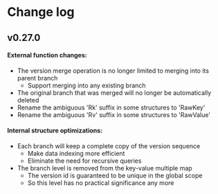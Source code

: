 # Change log

## v0.27.0

#### External function changes:

- The version merge operation is no longer limited to merging into its parent branch
  - Support merging into any existing branch
- The original branch that was merged will no longer be automatically deleted
- Rename the ambiguous 'Rk' suffix in some structures to 'RawKey'
- Rename the ambiguous 'Rv' suffix in some structures to 'RawValue'

#### Internal structure optimizations:

- Each branch will keep a complete copy of the version sequence
  - Make data indexing more efficient
  - Eliminate the need for recursive queries
- The branch level is removed from the key-value multiple map
  - The version id is guaranteed to be unique in the global scope
  - So this level has no practical significance any more

